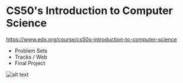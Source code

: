 # CS50's Introduction to Computer Science 
https://www.edx.org/course/cs50s-introduction-to-computer-science

* Problem Sets
* Tracks / Web
* Final Project

![alt text](http://memegen.link/custom/The%20greatest%20teacher/failure%20is.jpg?alt=https://i.imgur.com/CsCgN7Ll.png)